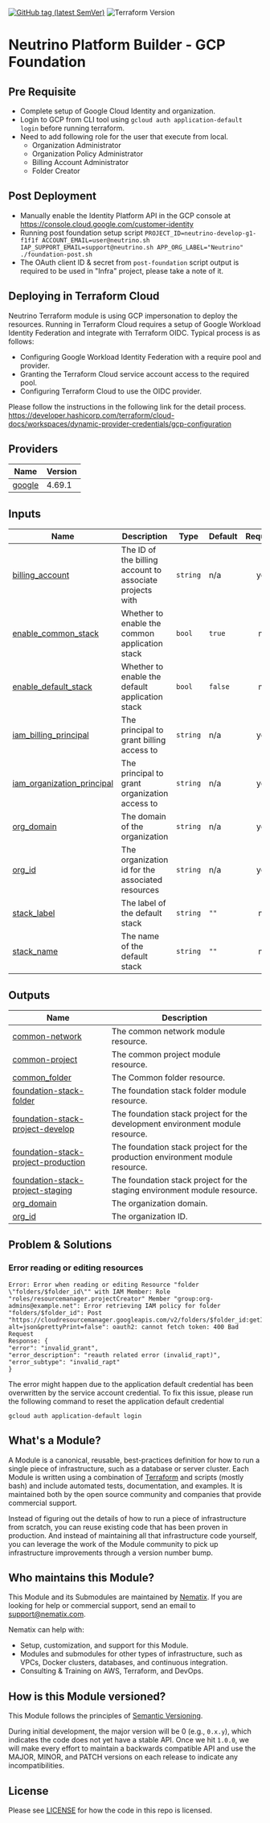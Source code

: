 [![GitHub tag (latest SemVer)](https://img.shields.io/github/tag/neutrino-io/terraform-google-foundation.svg?label=latest)](https://github.com/neutrino-io/terraform-google-foundation/releases/latest)
![Terraform Version](https://img.shields.io/badge/tf-%3E%3D1.0.x-blue.svg)

# Neutrino Platform Builder - GCP Foundation

## Pre Requisite
- Complete setup of Google Cloud Identity and organization.
- Login to GCP from CLI tool using `gcloud auth application-default login` before running terraform.
- Need to add following role for the user that execute from local.
  - Organization Administrator
  - Organization Policy Administrator
  - Billing Account Administrator
  - Folder Creator

## Post Deployment
- Manually enable the Identity Platform API in the GCP console at https://console.cloud.google.com/customer-identity
- Running post foundation setup script `PROJECT_ID=neutrino-develop-g1-f1f1f ACCOUNT_EMAIL=user@neutrino.sh IAP_SUPPORT_EMAIL=support@neutrino.sh APP_ORG_LABEL="Neutrino" ./foundation-post.sh`
- The OAuth client ID & secret from `post-foundation` script output is required to be used in "Infra" project, please take a note of it.

## Deploying in Terraform Cloud

Neutrino Terraform module is using GCP impersonation to deploy the resources. Running in Terraform Cloud requires a setup
of Google Workload Identity Federation and integrate with Terraform OIDC. Typical process is as follows:

- Configuring Google Workload Identity Federation with a require pool and provider.
- Granting the Terraform Cloud service account access to the required pool.
- Configuring Terraform Cloud to use the OIDC provider.

Please follow the instructions in the following link for the detail process. https://developer.hashicorp.com/terraform/cloud-docs/workspaces/dynamic-provider-credentials/gcp-configuration

<!-- BEGINNING OF PRE-COMMIT-TERRAFORM DOCS HOOK -->
## Providers

| Name | Version |
|------|---------|
| <a name="provider_google"></a> [google](#provider\_google) | 4.69.1 |

## Inputs

| Name | Description | Type | Default | Required |
|------|-------------|------|---------|:--------:|
| <a name="input_billing_account"></a> [billing\_account](#input\_billing\_account) | The ID of the billing account to associate projects with | `string` | n/a | yes |
| <a name="input_enable_common_stack"></a> [enable\_common\_stack](#input\_enable\_common\_stack) | Whether to enable the common application stack | `bool` | `true` | no |
| <a name="input_enable_default_stack"></a> [enable\_default\_stack](#input\_enable\_default\_stack) | Whether to enable the default application stack | `bool` | `false` | no |
| <a name="input_iam_billing_principal"></a> [iam\_billing\_principal](#input\_iam\_billing\_principal) | The principal to grant billing access to | `string` | n/a | yes |
| <a name="input_iam_organization_principal"></a> [iam\_organization\_principal](#input\_iam\_organization\_principal) | The principal to grant organization access to | `string` | n/a | yes |
| <a name="input_org_domain"></a> [org\_domain](#input\_org\_domain) | The domain of the organization | `string` | n/a | yes |
| <a name="input_org_id"></a> [org\_id](#input\_org\_id) | The organization id for the associated resources | `string` | n/a | yes |
| <a name="input_stack_label"></a> [stack\_label](#input\_stack\_label) | The label of the default stack | `string` | `""` | no |
| <a name="input_stack_name"></a> [stack\_name](#input\_stack\_name) | The name of the default stack | `string` | `""` | no |

## Outputs

| Name | Description |
|------|-------------|
| <a name="output_common-network"></a> [common-network](#output\_common-network) | The common network module resource. |
| <a name="output_common-project"></a> [common-project](#output\_common-project) | The common project module resource. |
| <a name="output_common_folder"></a> [common\_folder](#output\_common\_folder) | The Common folder resource. |
| <a name="output_foundation-stack-folder"></a> [foundation-stack-folder](#output\_foundation-stack-folder) | The foundation stack folder module resource. |
| <a name="output_foundation-stack-project-develop"></a> [foundation-stack-project-develop](#output\_foundation-stack-project-develop) | The foundation stack project for the development environment module resource. |
| <a name="output_foundation-stack-project-production"></a> [foundation-stack-project-production](#output\_foundation-stack-project-production) | The foundation stack project for the production environment module resource. |
| <a name="output_foundation-stack-project-staging"></a> [foundation-stack-project-staging](#output\_foundation-stack-project-staging) | The foundation stack project for the staging environment module resource. |
| <a name="output_org_domain"></a> [org\_domain](#output\_org\_domain) | The organization domain. |
| <a name="output_org_id"></a> [org\_id](#output\_org\_id) | The organization ID. |
<!-- END OF PRE-COMMIT-TERRAFORM DOCS HOOK -->

## Problem & Solutions

### Error reading or editing resources

```
Error: Error when reading or editing Resource "folder \"folders/$folder_id\"" with IAM Member: Role "roles/resourcemanager.projectCreator" Member "group:org-admins@example.net": Error retrieving IAM policy for folder "folders/$folder_id": Post "https://cloudresourcemanager.googleapis.com/v2/folders/$folder_id:getIamPolicy?alt=json&prettyPrint=false": oauth2: cannot fetch token: 400 Bad Request
Response: {
"error": "invalid_grant",
"error_description": "reauth related error (invalid_rapt)",
"error_subtype": "invalid_rapt"
}
```

The error might happen due to the application default credential has been overwritten by the service account credential.
To fix this issue, please run the following command to reset the application default credential

```
gcloud auth application-default login
```

## What's a Module?

A Module is a canonical, reusable, best-practices definition for how to run a single piece of infrastructure, such
as a database or server cluster. Each Module is written using a combination of [Terraform](https://www.terraform.io/)
and scripts (mostly bash) and include automated tests, documentation, and examples. It is maintained both by the open
source community and companies that provide commercial support.

Instead of figuring out the details of how to run a piece of infrastructure from scratch, you can reuse
existing code that has been proven in production. And instead of maintaining all that infrastructure code yourself,
you can leverage the work of the Module community to pick up infrastructure improvements through
a version number bump.

## Who maintains this Module?

This Module and its Submodules are maintained by [Nematix](https://nematix.com/). If you are looking for help or
commercial support, send an email to [support@nematix.com](mailto:support@nematix.com?Subject=Terraform%20Modules).

Nematix can help with:

- Setup, customization, and support for this Module.
- Modules and submodules for other types of infrastructure, such as VPCs, Docker clusters, databases, and continuous
  integration.
- Consulting & Training on AWS, Terraform, and DevOps.


## How is this Module versioned?

This Module follows the principles of [Semantic Versioning](http://semver.org/).

During initial development, the major version will be 0 (e.g., `0.x.y`), which indicates the code does not yet have a
stable API. Once we hit `1.0.0`, we will make every effort to maintain a backwards compatible API and use the MAJOR,
MINOR, and PATCH versions on each release to indicate any incompatibilities.

## License

Please see [LICENSE](https://github.com/neutrino-io/terraform-google-foundation/blob/master/LICENSE) for how the code in
this repo is licensed.
